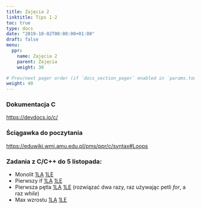 ```yaml
---
title: Zajęcia 2
linktitle: Tips 1-2
toc: true
type: docs
date: "2019-10-02T00:00:00+01:00"
draft: false
menu:
  ppr:
    name: Zajęcia 2
    parent: Zajęcia
    weight: 30

# Prev/next pager order (if `docs_section_pager` enabled in `params.toml`)
weight: 40
---
```


### Dokumentacja C
https://devdocs.io/c/
### Ściągawka do poczytania
https://eduwiki.wmi.amu.edu.pl/pms/ppr/c/syntax#Loops

### Zadania z C/C++ do 5 listopada:
<!--05.11.20 c,c++-->
* Monolit [1LA](https://adjule.pl/groups/ppr1la2020/problems/ppr2) [1LE](https://adjule.pl/groups/ppr1le2020/problems/ppr2)
* Pierwszy if [1LA](https://adjule.pl/groups/ppr1la2020/problems/if01) [1LE](https://adjule.pl/groups/ppr1le2020/problems/if01)
* Pierwsza pętla [1LA](https://adjule.pl/groups/ppr1la2020/problems/ifpetla) [1LE](https://adjule.pl/groups/ppr1le2020/problems/ifpetla) (rozwiązać dwa razy, raz używając petli *for*, a raz *while*)
* Max wzrostu [1LA](https://adjule.pl/groups/ppr1la2020/problems/apr_wyk2-1) [1LE](https://adjule.pl/groups/ppr1le2020/problems/apr_wyk2-1)
